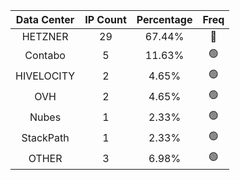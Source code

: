 | Data Center | IP Count | Percentage | Freq |
|:------------:|:--------:|:-----------:|:-----:|
| HETZNER | 29 | 67.44% | 🔴 |
| Contabo | 5 | 11.63% | 🟢 |
| HIVELOCITY | 2 | 4.65% | 🟢 |
| OVH | 2 | 4.65% | 🟢 |
| Nubes | 1 | 2.33% | 🟢 |
| StackPath | 1 | 2.33% | 🟢 |
| OTHER | 3 | 6.98% | 🟢 |